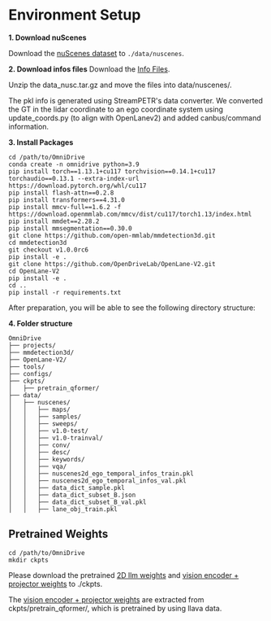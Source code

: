 # Environment Setup

**1. Download nuScenes**

Download the [nuScenes dataset](https://www.nuscenes.org/download) to `./data/nuscenes`.

**2. Download infos files**
Download the [Info Files](https://github.com/NVlabs/OmniDrive/releases/download/v1.0/data_nusc.zip).

Unzip the data_nusc.tar.gz and move the files into data/nuscenes/.

The pkl info is generated using StreamPETR's data converter. We converted the GT in the lidar coordinate to an ego coordinate system using update_coords.py (to align with OpenLanev2) and added canbus/command information.

**3. Install Packages**
```shell
cd /path/to/OmniDrive
conda create -n omnidrive python=3.9
pip install torch==1.13.1+cu117 torchvision==0.14.1+cu117 torchaudio==0.13.1 --extra-index-url https://download.pytorch.org/whl/cu117
pip install flash-attn==0.2.8
pip install transformers==4.31.0 
pip install mmcv-full==1.6.2 -f https://download.openmmlab.com/mmcv/dist/cu117/torch1.13/index.html
pip install mmdet==2.28.2
pip install mmsegmentation==0.30.0
git clone https://github.com/open-mmlab/mmdetection3d.git
cd mmdetection3d
git checkout v1.0.0rc6 
pip install -e .
git clone https://github.com/OpenDriveLab/OpenLane-V2.git
cd OpenLane-V2
pip install -e .
cd ..
pip install -r requirements.txt
```

After preparation, you will be able to see the following directory structure:  

**4. Folder structure**
```
OmniDrive
├── projects/
├── mmdetection3d/
├── OpenLane-V2/
├── tools/
├── configs/
├── ckpts/
│   ├── pretrain_qformer/
├── data/
│   ├── nuscenes/
│   │   ├── maps/
│   │   ├── samples/
│   │   ├── sweeps/
│   │   ├── v1.0-test/
│   │   ├── v1.0-trainval/
│   │   ├── conv/
│   │   ├── desc/
│   │   ├── keywords/
│   │   ├── vqa/
│   │   ├── nuscenes2d_ego_temporal_infos_train.pkl
│   │   ├── nuscenes2d_ego_temporal_infos_val.pkl
│   │   ├── data_dict_sample.pkl
│   │   ├── data_dict_subset_B.json
│   │   ├── data_dict_subset_B_val.pkl
│   │   ├── lane_obj_train.pkl
```

## Pretrained Weights
```shell
cd /path/to/OmniDrive
mkdir ckpts
```
Please download the pretrained [2D llm weights](https://drive.google.com/drive/folders/1yqNyAp3Pp9CdENpah6AiMt3IfOXbqeUO?usp=sharing) and [vision encoder + projector weights]() to ./ckpts.

The [vision encoder + projector weights](https://github.com/NVlabs/OmniDrive/releases/download/v1.0/eva02_petr_proj.pth) are extracted from ckpts/pretrain_qformer/, which is pretrained by using llava data.